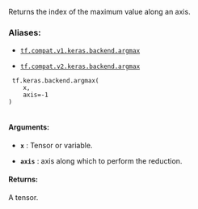 Returns the index of the maximum value along an axis.



### Aliases:

- [ `tf.compat.v1.keras.backend.argmax` ](/api_docs/python/tf/keras/backend/argmax)

- [ `tf.compat.v2.keras.backend.argmax` ](/api_docs/python/tf/keras/backend/argmax)



```
 tf.keras.backend.argmax(
    x,
    axis=-1
)
 
```



#### Arguments:

- **`x`** : Tensor or variable.

- **`axis`** : axis along which to perform the reduction.



#### Returns:
A tensor.

